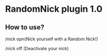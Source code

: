 # RandomNick plugin 1.0

## How to use?
/nick opn(Nick yourself with a Random Nick!)

/nick off (Deactivate your nick)
